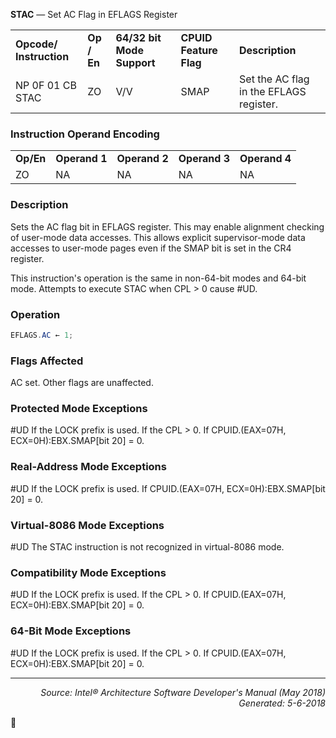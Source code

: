<b>STAC</b> — Set AC Flag in EFLAGS Register
<table>
	<tr>
		<td><b>Opcode/ Instruction</b></td>
		<td><b>Op / En</b></td>
		<td><b>64/32 bit Mode Support</b></td>
		<td><b>CPUID Feature Flag</b></td>
		<td><b>Description</b></td>
	</tr>
	<tr>
		<td>NP 0F 01 CB STAC</td>
		<td>ZO</td>
		<td>V/V</td>
		<td>SMAP</td>
		<td>Set the AC flag in the EFLAGS register.</td>
	</tr>
</table>


### Instruction Operand Encoding
<table>
	<tr>
		<td><b>Op/En</b></td>
		<td><b>Operand 1</b></td>
		<td><b>Operand 2</b></td>
		<td><b>Operand 3</b></td>
		<td><b>Operand 4</b></td>
	</tr>
	<tr>
		<td>ZO</td>
		<td>NA</td>
		<td>NA</td>
		<td>NA</td>
		<td>NA</td>
	</tr>
</table>


### Description
Sets the AC flag bit in EFLAGS register. This may enable alignment checking of user-mode data accesses. This
allows explicit supervisor-mode data accesses to user-mode pages even if the SMAP bit is set in the CR4 register.

This instruction's operation is the same in non-64-bit modes and 64-bit mode. Attempts to execute STAC when
CPL > 0 cause \#UD.

### Operation

```java
EFLAGS.AC ← 1;
```
### Flags Affected

AC set. Other flags are unaffected.

### Protected Mode Exceptions

<p>#UD
If the LOCK prefix is used.
If the CPL > 0.
If CPUID.(EAX=07H, ECX=0H):EBX.SMAP[bit 20] = 0.

### Real-Address Mode Exceptions

<p>#UD
If the LOCK prefix is used.
If CPUID.(EAX=07H, ECX=0H):EBX.SMAP[bit 20] = 0.

### Virtual-8086 Mode Exceptions

<p>#UD
The STAC instruction is not recognized in virtual-8086 mode.

### Compatibility Mode Exceptions

<p>#UD
If the LOCK prefix is used.
If the CPL > 0.
If CPUID.(EAX=07H, ECX=0H):EBX.SMAP[bit 20] = 0.

### 64-Bit Mode Exceptions

<p>#UD
If the LOCK prefix is used.
If the CPL > 0.
If CPUID.(EAX=07H, ECX=0H):EBX.SMAP[bit 20] = 0.

 --- 
<p align="right"><i>Source: Intel® Architecture Software Developer's Manual (May 2018)<br>Generated: 5-6-2018</i></p>
